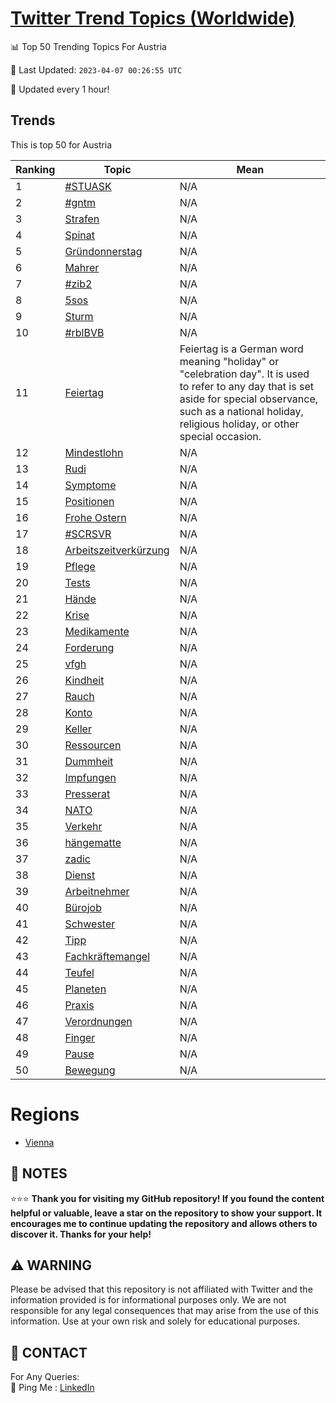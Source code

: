 [Twitter Trend Topics (Worldwide)](https://github.com/ErcinDedeoglu/Twitter-Trend-Topics)
==========


📊 Top 50 Trending Topics For Austria

📆 Last Updated: `2023-04-07 00:26:55 UTC`

🔧 Updated every 1 hour!


## Trends

This is top 50 for Austria

| Ranking | Topic | Mean |
| ------- | ------------ | ------------ |
| 1 | [#STUASK](http://twitter.com/search?q=%23STUASK) | N/A |
| 2 | [#gntm](http://twitter.com/search?q=%23gntm) | N/A |
| 3 | [Strafen](http://twitter.com/search?q=Strafen) | N/A |
| 4 | [Spinat](http://twitter.com/search?q=Spinat) | N/A |
| 5 | [Gründonnerstag](http://twitter.com/search?q=Gr%c3%bcndonnerstag) | N/A |
| 6 | [Mahrer](http://twitter.com/search?q=Mahrer) | N/A |
| 7 | [#zib2](http://twitter.com/search?q=%23zib2) | N/A |
| 8 | [5sos](http://twitter.com/search?q=5sos) | N/A |
| 9 | [Sturm](http://twitter.com/search?q=Sturm) | N/A |
| 10 | [#rblBVB](http://twitter.com/search?q=%23rblBVB) | N/A |
| 11 | [Feiertag](http://twitter.com/search?q=Feiertag) | Feiertag is a German word meaning "holiday" or "celebration day". It is used to refer to any day that is set aside for special observance, such as a national holiday, religious holiday, or other special occasion. |
| 12 | [Mindestlohn](http://twitter.com/search?q=Mindestlohn) | N/A |
| 13 | [Rudi](http://twitter.com/search?q=Rudi) | N/A |
| 14 | [Symptome](http://twitter.com/search?q=Symptome) | N/A |
| 15 | [Positionen](http://twitter.com/search?q=Positionen) | N/A |
| 16 | [Frohe Ostern](http://twitter.com/search?q=Frohe+Ostern) | N/A |
| 17 | [#SCRSVR](http://twitter.com/search?q=%23SCRSVR) | N/A |
| 18 | [Arbeitszeitverkürzung](http://twitter.com/search?q=Arbeitszeitverk%c3%bcrzung) | N/A |
| 19 | [Pflege](http://twitter.com/search?q=Pflege) | N/A |
| 20 | [Tests](http://twitter.com/search?q=Tests) | N/A |
| 21 | [Hände](http://twitter.com/search?q=H%c3%a4nde) | N/A |
| 22 | [Krise](http://twitter.com/search?q=Krise) | N/A |
| 23 | [Medikamente](http://twitter.com/search?q=Medikamente) | N/A |
| 24 | [Forderung](http://twitter.com/search?q=Forderung) | N/A |
| 25 | [vfgh](http://twitter.com/search?q=vfgh) | N/A |
| 26 | [Kindheit](http://twitter.com/search?q=Kindheit) | N/A |
| 27 | [Rauch](http://twitter.com/search?q=Rauch) | N/A |
| 28 | [Konto](http://twitter.com/search?q=Konto) | N/A |
| 29 | [Keller](http://twitter.com/search?q=Keller) | N/A |
| 30 | [Ressourcen](http://twitter.com/search?q=Ressourcen) | N/A |
| 31 | [Dummheit](http://twitter.com/search?q=Dummheit) | N/A |
| 32 | [Impfungen](http://twitter.com/search?q=Impfungen) | N/A |
| 33 | [Presserat](http://twitter.com/search?q=Presserat) | N/A |
| 34 | [NATO](http://twitter.com/search?q=NATO) | N/A |
| 35 | [Verkehr](http://twitter.com/search?q=Verkehr) | N/A |
| 36 | [hängematte](http://twitter.com/search?q=h%c3%a4ngematte) | N/A |
| 37 | [zadic](http://twitter.com/search?q=zadic) | N/A |
| 38 | [Dienst](http://twitter.com/search?q=Dienst) | N/A |
| 39 | [Arbeitnehmer](http://twitter.com/search?q=Arbeitnehmer) | N/A |
| 40 | [Bürojob](http://twitter.com/search?q=B%c3%bcrojob) | N/A |
| 41 | [Schwester](http://twitter.com/search?q=Schwester) | N/A |
| 42 | [Tipp](http://twitter.com/search?q=Tipp) | N/A |
| 43 | [Fachkräftemangel](http://twitter.com/search?q=Fachkr%c3%a4ftemangel) | N/A |
| 44 | [Teufel](http://twitter.com/search?q=Teufel) | N/A |
| 45 | [Planeten](http://twitter.com/search?q=Planeten) | N/A |
| 46 | [Praxis](http://twitter.com/search?q=Praxis) | N/A |
| 47 | [Verordnungen](http://twitter.com/search?q=Verordnungen) | N/A |
| 48 | [Finger](http://twitter.com/search?q=Finger) | N/A |
| 49 | [Pause](http://twitter.com/search?q=Pause) | N/A |
| 50 | [Bewegung](http://twitter.com/search?q=Bewegung) | N/A |



# Regions

* [Vienna](</Austria/Vienna.md>)



## 📝 NOTES

⭐⭐⭐ **Thank you for visiting my GitHub repository! If you found the content helpful or valuable, leave a star on the repository to show your support. It encourages me to continue updating the repository and allows others to discover it. Thanks for your help!**


## ⚠️ WARNING

Please be advised that this repository is not affiliated with Twitter and the information provided is for informational purposes only. We are not responsible for any legal consequences that may arise from the use of this information. Use at your own risk and solely for educational purposes.


## 📨 CONTACT

 For Any Queries:  
            🏓 Ping Me : [LinkedIn](https://www.linkedin.com/in/ercindedeoglu/)
